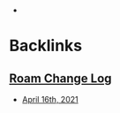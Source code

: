 - 

# Backlinks
## [Roam Change Log](<Roam Change Log.md>)
- [April 16th, 2021](<April 16th, 2021.md>)

